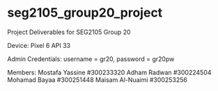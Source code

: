 # seg2105_group20_project
Project Deliverables for SEG2105 Group 20

Device: Pixel 6 API 33

Admin Credentials: username = gr20, password = gr20pw

Members:
    Mostafa Yassine #300233320
    Adham Radwan #300224504
    Mohamad Bayaa #300251448
    Maisam Al-Nuaimi #300253256
